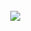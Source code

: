 

<a href="https://discord.com/users/1025870089112780810">
    <button style="background-color: transparent; border: none; text-align: center;">
      <img src="https://user-images.githubusercontent.com/122323870/211432804-982145dc-7e50-4f0e-b728-30df4cf8c25b.png">
    </button>
  </a>
  
